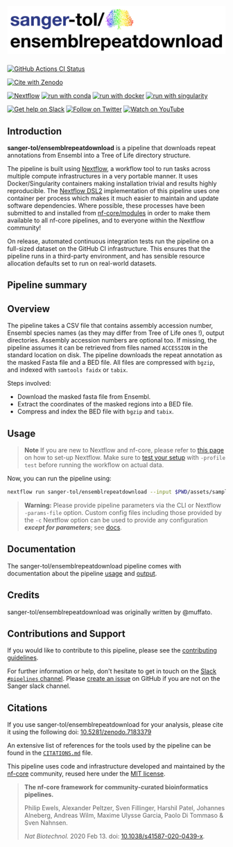 # ![sanger-tol/ensemblrepeatdownload](docs/images/sanger-tol-ensemblrepeatdownload_logo.png)

[![GitHub Actions CI Status](https://github.com/sanger-tol/ensemblrepeatdownload/workflows/nf-core%20CI/badge.svg)](https://github.com/sanger-tol/ensemblrepeatdownload/actions?query=workflow%3A%22nf-core+CI%22)

<!-- [![GitHub Actions Linting Status](https://github.com/sanger-tol/ensemblrepeatdownload/workflows/nf-core%20linting/badge.svg)](https://github.com/sanger-tol/ensemblrepeatdownload/actions?query=workflow%3A%22nf-core+linting%22) -->

[![Cite with Zenodo](http://img.shields.io/badge/DOI-10.5281/zenodo.7183379-1073c8?labelColor=000000)](https://doi.org/10.5281/zenodo.7183379)

[![Nextflow](https://img.shields.io/badge/nextflow%20DSL2-%E2%89%A522.10.1-23aa62.svg)](https://www.nextflow.io/)
[![run with conda](http://img.shields.io/badge/run%20with-conda-3EB049?labelColor=000000&logo=anaconda)](https://docs.conda.io/en/latest/)
[![run with docker](https://img.shields.io/badge/run%20with-docker-0db7ed?labelColor=000000&logo=docker)](https://www.docker.com/)
[![run with singularity](https://img.shields.io/badge/run%20with-singularity-1d355c.svg?labelColor=000000)](https://sylabs.io/docs/)

[![Get help on Slack](http://img.shields.io/badge/slack-SangerTreeofLife%20%23pipelines-4A154B?labelColor=000000&logo=slack)](https://SangerTreeofLife.slack.com/channels/pipelines)
[![Follow on Twitter](http://img.shields.io/badge/twitter-%40sangertol-1DA1F2?labelColor=000000&logo=twitter)](https://twitter.com/sangertol)
[![Watch on YouTube](http://img.shields.io/badge/youtube-tree--of--life-FF0000?labelColor=000000&logo=youtube)](https://www.youtube.com/channel/UCFeDpvjU58SA9V0ycRXejhA)

## Introduction

**sanger-tol/ensemblrepeatdownload** is a pipeline that downloads repeat annotations from Ensembl into a Tree of Life directory structure.

The pipeline is built using [Nextflow](https://www.nextflow.io), a workflow tool to run tasks across multiple compute infrastructures in a very portable manner. It uses Docker/Singularity containers making installation trivial and results highly reproducible. The [Nextflow DSL2](https://www.nextflow.io/docs/latest/dsl2.html) implementation of this pipeline uses one container per process which makes it much easier to maintain and update software dependencies. Where possible, these processes have been submitted to and installed from [nf-core/modules](https://github.com/nf-core/modules) in order to make them available to all nf-core pipelines, and to everyone within the Nextflow community!

On release, automated continuous integration tests run the pipeline on a full-sized dataset on the GitHub CI infrastructure. This ensures that the pipeline runs in a third-party environment, and has sensible resource allocation defaults set to run on real-world datasets.

## Pipeline summary

## Overview

The pipeline takes a CSV file that contains assembly accession number, Ensembl species names (as they may differ from Tree of Life ones !), output directories.
Assembly accession numbers are optional too. If missing, the pipeline assumes it can be retrieved from files named `ACCESSION` in the standard location on disk.
The pipeline downloads the repeat annotation as the masked Fasta file and a BED file.
All files are compressed with `bgzip`, and indexed with `samtools faidx` or `tabix`.

Steps involved:

- Download the masked fasta file from Ensembl.
- Extract the coordinates of the masked regions into a BED file.
- Compress and index the BED file with `bgzip` and `tabix`.

## Usage

> **Note**
> If you are new to Nextflow and nf-core, please refer to [this page](https://nf-co.re/docs/usage/installation) on how
> to set-up Nextflow. Make sure to [test your setup](https://nf-co.re/docs/usage/introduction#how-to-run-a-pipeline)
> with `-profile test` before running the workflow on actual data.

Now, you can run the pipeline using:

```bash
nextflow run sanger-tol/ensemblrepeatdownload --input $PWD/assets/samplesheet.csv --outdir <OUTDIR> -profile <docker/singularity/podman/shifter/charliecloud/conda/institute>
```

> **Warning:**
> Please provide pipeline parameters via the CLI or Nextflow `-params-file` option. Custom config files including those
> provided by the `-c` Nextflow option can be used to provide any configuration _**except for parameters**_;
> see [docs](https://nf-co.re/usage/configuration#custom-configuration-files).

## Documentation

The sanger-tol/ensemblrepeatdownload pipeline comes with documentation about the pipeline [usage](docs/usage.md) and [output](docs/output.md).

## Credits

sanger-tol/ensemblrepeatdownload was originally written by @muffato.

## Contributions and Support

If you would like to contribute to this pipeline, please see the [contributing guidelines](.github/CONTRIBUTING.md).

For further information or help, don't hesitate to get in touch on the [Slack `#pipelines` channel](https://sangertreeoflife.slack.com/channels/pipelines). Please [create an issue](https://github.com/sanger-tol/ensemblrepeatdownload/issues/new/choose) on GitHub if you are not on the Sanger slack channel.

## Citations

If you use sanger-tol/ensemblrepeatdownload for your analysis, please cite it using the following doi: [10.5281/zenodo.7183379](https://doi.org/10.5281/zenodo.7183379)

An extensive list of references for the tools used by the pipeline can be found in the [`CITATIONS.md`](CITATIONS.md) file.

This pipeline uses code and infrastructure developed and maintained by the [nf-core](https://nf-co.re) community, reused here under the [MIT license](https://github.com/nf-core/tools/blob/master/LICENSE).

> **The nf-core framework for community-curated bioinformatics pipelines.**
>
> Philip Ewels, Alexander Peltzer, Sven Fillinger, Harshil Patel, Johannes Alneberg, Andreas Wilm, Maxime Ulysse Garcia, Paolo Di Tommaso & Sven Nahnsen.
>
> _Nat Biotechnol._ 2020 Feb 13. doi: [10.1038/s41587-020-0439-x](https://dx.doi.org/10.1038/s41587-020-0439-x).

